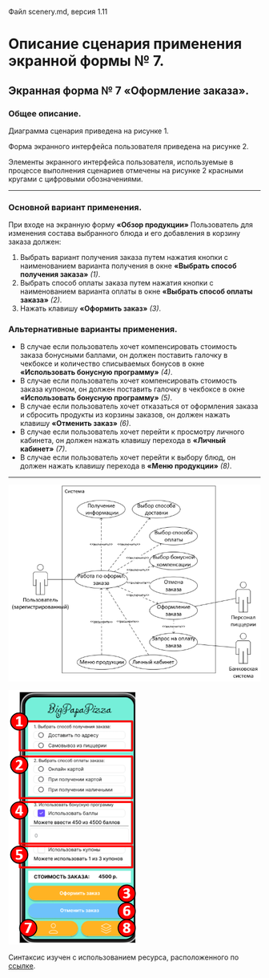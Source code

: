 Файл scenery.md, версия 1.11
# Описание сценария применения экранной формы № 7.
## Экранная форма № 7 «Оформление заказа».
### Общее описание.
Диаграмма сценария приведена на рисунке 1.

Форма экранного интерфейса пользователя приведена на рисунке 2.

Элементы экранного интерфейса пользователя, используемые в процессе выполнения сценариев отмечены на рисунке 2 красными кругами с цифровыми обозначениями.

---

### Основной вариант применения.
При входе на экранную форму **«Обзор продукции»** Пользователь для изменения состава выбранного блюда и его добавления в корзину заказа должен:
1. Выбрать вариант получения заказа путем нажатия кнопки с наименованием варианта получения в окне **«Выбрать способ получения заказа»** *(1)*.
2. Выбрать способ оплаты заказа путем нажатия кнопки с наименованием варианта оплаты в окне **«Выбрать способ оплаты заказа»** *(2)*.
3. Нажать клавишу **«Оформить заказ»** *(3)*.
### Альтернативные варианты применения.
- В случае если пользователь хочет компенсировать стоимость заказа бонусными баллами, он должен поставить галочку в чекбоксе и количество списываемых бонусов в окне **«Использовать бонусную программу»** *(4)*.
- В случае если пользователь хочет компенсировать стоимость заказа купоном, он должен поставить галочку в чекбоксе в окне **«Использовать бонусную программу»** *(5)*.
- В случае если пользователь хочет отказаться от оформления заказа и сбросить продукты из корзины заказов, он должен нажать клавишу **«Отменить заказ»** *(6)*.
- В случае если пользователь хочет перейти к просмотру личного кабинета, он должен нажать клавишу перехода в **«Личный кабинет»** *(7)*.
- В случае если пользователь хочет перейти к выбору блюд, он должен нажать клавишу перехода в **«Меню продукции»** *(8)*.

---

![Рисунок 1  - Диаграмма сценария.](https://github.com/NozdrinKS/module24/blob/master/scenery_diagramm.png)

![Рисунок2  - Форма экранного интерфейса пользователя.](https://github.com/NozdrinKS/module24/blob/master/scenery_ui.png)

Синтаксис изучен с использованием ресурса, расположенного по [ссылке](https://texterra.ru/blog/ischerpyvayushchaya-shpargalka-po-sintaksisu-razmetki-markdown-na-zametku-avtoram-veb-razrabotchikam.html).